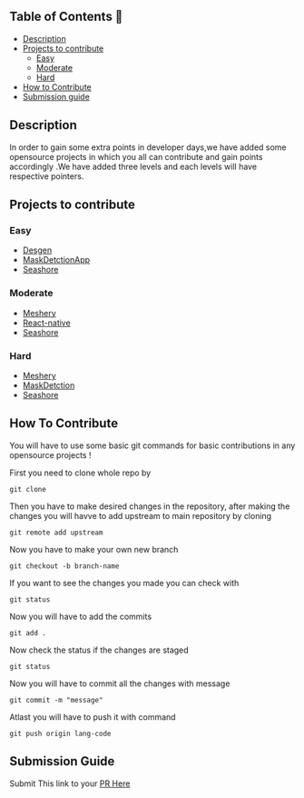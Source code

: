 ## Table of Contents 📕
- [Description](#description)
- [Projects to contribute](#projects-to-contribute)
  - [Easy]()
  - [Moderate]()
  - [Hard]()
- [How to Contribute](#how-to-contribute)
- [Submission guide](#submission-guide)
## Description
In order to gain some extra points in developer days,we have added some opensource projects in which you all can contribute and gain points accordingly .We have added three levels and each levels will have respective pointers.

## Projects to contribute
### Easy
 - [Desgen]()
 - [MaskDetctionApp]()
 - [Seashore]()
 ### Moderate
 - [Meshery]()
 - [React-native]()
 - [Seashore]()

 ### Hard
 - [Meshery]()
 - [MaskDetction]()
 - [Seashore]()


## How To Contribute
You will have to use some basic git commands for basic contributions in any opensource projects !

First you need to clone whole repo by 

``git clone`` 

Then you have to make desired changes in the repository,
after making the changes you will havve to add upstream to main repository by cloning

`git remote add upstream`

Now you have to make your own new branch

`git checkout -b branch-name`

If you want to see the changes you made you can check with 

`git status`

Now you will have to add the commits

`git add .`

Now check the status if the changes are staged 

`git status`

Now you will have to commit all the changes with message

`git commit -m "message"` 

Atlast you will have to push it with command

`git push origin lang-code`




## Submission Guide

Submit This link to your [PR Here](bonus.devdays.xyz)





 
